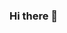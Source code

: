 ### Hi there 👋

<!--
**Yukti-20/Yukti-20** is a ✨ _special_ ✨ repository because its `README.md` (this file) appears on your GitHub profile.

Here are some ideas to get you started:
▪️ My skills include :
🔹️Programming Language: C, C++, Python
🔹️Problem Solving Skills: Datastructure & Algorithms , OOPs
🔹️Web Development: Html 5 , CSS 3 , Javascript
🔹️Framework & Tools : Git , VS Code
🔹️Database : Mysql

- 🔭 I’m currently working on DSA and OS
- 🌱 I’m currently learning Machine Learning
- 👯 I’m looking to collaborate on GSOC
- 💬 Ask me about C++, SQL and FrontEnd Web Development(HTML5, CSS3 and JavaScript)
- 📫 How to reach me: https://www.linkedin.com/in/yuvi20/
- 😄 Pronouns: She/Her
- 
-->
